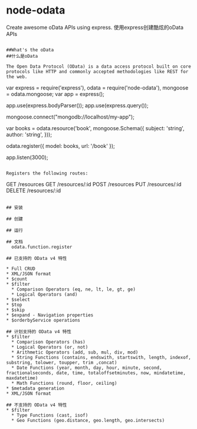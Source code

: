 node-odata
==========

Create awesome oData APIs using express.
使用express创建酷炫的oData APIs

```

##What's the oData
##什么是oData

The Open Data Protocol (OData) is a data access protocol built on core protocols like HTTP and commonly accepted methodologies like REST for the web.

```
var express = require('express'),
    odata = require('node-odata'),
    mongoose = odata.mongoose;
var app = express();

app.use(express.bodyParser());
app.use(express.query());

mongoose.connect("mongodb://localhost/my-app");

var books = odata.resource('book', mongoose.Schema({
    subject: 'string',
    author: 'string',
  }));

odata.register({
    model: books,
    url: '/book'
  });

app.listen(3000);

```

Registers the following routes:

```
GET /resources
GET /resources/:id
POST /resources
PUT /resources/:id
DELETE /resources/:id
```

## 安装

## 创建

## 运行

## 文档
  odata.function.register

## 已支持的 OData v4 特性

* Full CRUD
* XML/JSON format
* $count
* $filter
  * Comparison Operators (eq, ne, lt, le, gt, ge)
  * Logical Operators (and)
* $select
* $top
* $skip
* $expand - Navigation properties
* $orderbyService operations

## 计划支持的 OData v4 特性
* $filter
  * Comparison Operators (has)
  * Logical Operators (or, not)
  * Arithmetic Operators (add, sub, mul, div, mod)
  * String Functions (contains, endswith, startswith, length, indexof, substring, tolower, toupper, trim ,concat)
  * Date Functions (year, month, day, hour, minute, second, fractionalseconds, date, time, totaloffsetminutes, now, mindatetime, maxdatetime)
  * Math Functions (round, floor, ceiling)
* $metadata generation
* XML/JSON format

## 不支持的 OData v4 特性
* $filter
  * Type Functions (cast, isof)
  * Geo Functions (geo.distance, geo.length, geo.intersects)
